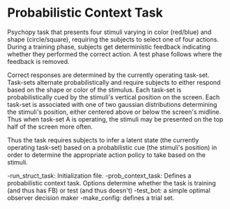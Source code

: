 Probabilistic Context Task
======

Psychopy task that presents four stimuli varying in color (red/blue) and shape (circle/square),
requiring the subjects to select one of four actions. During a training phase, subjects
get deterministic feedback indicating whether they performed the correct action. A test
phase follows where the feedback is removed.

Correct responses are determined by the currently operating task-set.
Task-sets alternate probabilistically and require subjects to either respond based on
the shape or color of the stimulus. Each task-set is probabilistically cued by the
stimuli's vertical position on the screen. Each task-set is associated with one of
two gaussian distributions determining the stimuli's position, either centered above or
below the screen's midline. Thus when task-set A is operating, the stimuli may be presented
on the top half of the screen more often.

Thus the task requires subjects to infer a latent state (the currently operating task-set)
based on a probabilistic cue (the stimuli's position) in order to determine the appropriate
action policy to take based on the stimuli.

-run_struct_task: Initialization file. 
-prob_context_task: Defines a probabilistic context task. Options determine whether the task
	is training (and thus has FB) or test (and thus doesn't)
-test_bot: a simple optimal observer decision maker
-make_config: defines a trial set. 